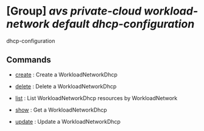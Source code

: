 # [Group] _avs private-cloud workload-network default dhcp-configuration_

dhcp-configuration

## Commands

- [create](/Commands/avs/private-cloud/workload-network/default/dhcp-configuration/_create.md)
: Create a WorkloadNetworkDhcp

- [delete](/Commands/avs/private-cloud/workload-network/default/dhcp-configuration/_delete.md)
: Delete a WorkloadNetworkDhcp

- [list](/Commands/avs/private-cloud/workload-network/default/dhcp-configuration/_list.md)
: List WorkloadNetworkDhcp resources by WorkloadNetwork

- [show](/Commands/avs/private-cloud/workload-network/default/dhcp-configuration/_show.md)
: Get a WorkloadNetworkDhcp

- [update](/Commands/avs/private-cloud/workload-network/default/dhcp-configuration/_update.md)
: Update a WorkloadNetworkDhcp
